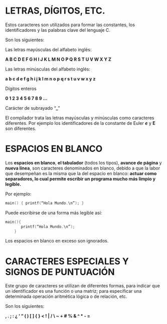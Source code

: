 
# LETRAS, DÍGITOS, ETC.

Estos caracteres son utilizados para formar las constantes, los identificadores y las palabras clave del lenguaje C.

Son los siguientes:

Las letras mayúsculas del alfabeto inglés:

 **A B C D E F G H I J K L M N O P Q R S T U V W X Y Z**

Las letras minúsculas del alfabeto inglés:

 **a b c d e f g h i j k l m n o p q r s t u v w x y z**

Dígitos enteros

 **0 1 2 3 4 5 6 7 8 9 ...**

Carácter de subrayado “**_**”

El compilador trata las letras mayúsculas y minúsculas como caracteres diferentes. Por ejemplo los identificadores de la constante de Euler ***e*** y **E** son diferentes.

# ESPACIOS EN BLANCO

Los **espacios en blanco**, **el tabulador** (todos los tipos), **avance de página** y **nueva línea**, son caracteres denominados en blanco, debido a que la labor que desempeñan es la misma que la del espacio en blanco: **actuar como separadores, lo cual permite escribir un programa mucho más limpio y legible.**

Por ejemplo:
```c
main() { printf(“Hola Mundo.\n”); }
```
Puede escribirse de una forma más legible así:
```c
main(){
	   printf(“Hola Mundo.\n”);
    }    	
```
Los espacios en blanco en exceso son ignorados.

# CARACTERES ESPECIALES Y SIGNOS DE PUNTUACIÓN

Este grupo de caracteres se utilizan de diferentes formas, para indicar que un identificador es una función o una matriz; para especificar una determinada operación aritmética lógica o de relación, etc. 

Son los siguientes:

**, . ; : ¿ ‘ “ ( ) [ ] { } < ! | / \ ~ + # % & ^ * - =**


<!--stackedit_data:
eyJoaXN0b3J5IjpbOTA4NzYxODMzLC04NTU2OTAxMzVdfQ==
-->